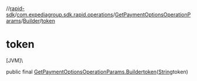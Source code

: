 //[rapid-sdk](../../../../index.md)/[com.expediagroup.sdk.rapid.operations](../../index.md)/[GetPaymentOptionsOperationParams](../index.md)/[Builder](index.md)/[token](token.md)

# token

[JVM]\

public final [GetPaymentOptionsOperationParams.Builder](index.md)[token](token.md)([String](https://docs.oracle.com/javase/8/docs/api/java/lang/String.html)token)
